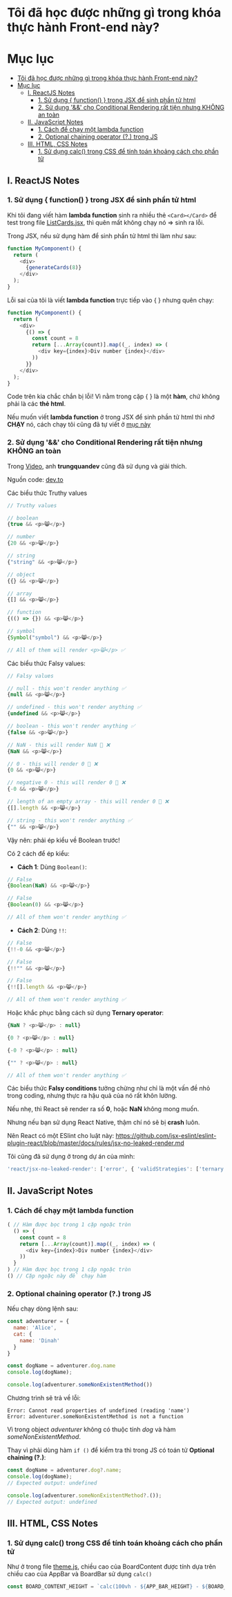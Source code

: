 <!-- https://dillinger.io/ -->
<!-- https://chatgpt.com/c/af351947-0197-40d5-a005-a0701645796c -->
# Tôi đã học được những gì trong khóa thực hành Front-end này?

# Mục lục
- [Tôi đã học được những gì trong khóa thực hành Front-end này?](#tôi-đã-học-được-những-gì-trong-khóa-thực-hành-front-end-này)
- [Mục lục](#mục-lục)
  - [I. ReactJS Notes](#i-reactjs-notes)
    - [1. Sử dụng { function() } trong JSX để sinh phần tử html](#1-sử-dụng--function--trong-jsx-để-sinh-phần-tử-html)
    - [2. Sử dụng '&&' cho Conditional Rendering rất tiện nhưng KHÔNG an toàn](#2-sử-dụng--cho-conditional-rendering-rất-tiện-nhưng-không-an-toàn)
  - [II. JavaScript Notes](#ii-javascript-notes)
    - [1. Cách để chạy một lambda function](#1-cách-để-chạy-một-lambda-function)
    - [2. Optional chaining operator (?.) trong JS](#2-optional-chaining-operator--trong-js)
  - [III. HTML, CSS Notes](#iii-html-css-notes)
    - [1. Sử dụng calc() trong CSS để tính toán khoảng cách cho phần tử](#1-sử-dụng-calc-trong-css-để-tính-toán-khoảng-cách-cho-phần-tử)


## I. ReactJS Notes

### 1. Sử dụng { function() } trong JSX để sinh phần tử html
Khi tôi đang viết hàm **lambda function** sinh ra nhiều thẻ ```<Card></Card>``` để test trong file [ListCards.jsx](./src/pages/Boards/BoardContent/ListColumns/Column/ListCards/ListCards.jsx), thì quên mất không chạy nó => sinh ra lỗi.

Trong JSX, nếu sử dụng hàm để sinh phần tử html thì làm như sau:
```js
function MyComponent() {
  return (
    <div>
      {generateCards(8)}
    </div>
  );
}
```
Lỗi sai của tôi là viết **lambda function** trực tiếp vào { } nhưng quên chạy:
```js
function MyComponent() {
  return (
    <div>
      {() => {
        const count = 8
        return [...Array(count)].map((_, index) => (
          <div key={index}>Div number {index}</div>
        ))
      }}
    </div>
  );
}
```
Code trên kia chắc chắn bị lỗi! Vì nằm trong cặp { } là một **hàm**, chứ không phải là các **thẻ html**.

Nếu muốn viết **lambda function** ở trong JSX để sinh phần tử html thì nhớ **CHẠY** nó, cách chạy tôi cũng đã tự viết ở [mục này](#1-cách-để-chạy-một-lambda-function)

### 2. Sử dụng '&&' cho Conditional Rendering rất tiện nhưng KHÔNG an toàn

Trong [Video](https://youtu.be/4Hy9FsfQX10?t=2179), anh **trungquandev** cũng đã sử dụng và giải thích.

Nguồn code: [dev.to](https://dev.to/maafaishal/avoid-operator-for-conditional-rendering-in-react-2de)

Các biểu thức Truthy values

```js
// Truthy values

// boolean
{true && <p>😸</p>}

// number
{20 && <p>😸</p>}

// string
{"string" && <p>😸</p>}

// object
{{} && <p>😸</p>}

// array
{[] && <p>😸</p>}

// function
{(() => {}) && <p>😸</p>}

// symbol
{Symbol("symbol") && <p>😸</p>}

// All of them will render <p>😸</p> ✅
```
Các biểu thức Falsy values:
```js
// Falsy values

// null - this won't render anything ✅
{null && <p>😸</p>}

// undefined - this won't render anything ✅
{undefined && <p>😸</p>}

// boolean - this won't render anything ✅
{false && <p>😸</p>}

// NaN - this will render NaN 🤯 ❌
{NaN && <p>😸</p>}

// 0 - this will render 0 🤯 ❌
{0 && <p>😸</p>}

// negative 0 - this will render 0 🤯 ❌
{-0 && <p>😸</p>}

// length of an empty array - this will render 0 🤯 ❌
{[].length && <p>😸</p>}

// string - this won't render anything ✅
{"" && <p>😸</p>}
```
Vậy nên: phải ép kiểu về Boolean trước!

Có 2 cách để ép kiểu:

- **Cách 1**:
Dùng ```Boolean()```:
```js
// False
{Boolean(NaN) && <p>😸</p>}

// False
{Boolean(0) && <p>😸</p>}

// All of them won't render anything ✅
```

- **Cách 2**:
Dùng ```!!```:
```js
// False
{!!-0 && <p>😸</p>}

// False
{!!"" && <p>😸</p>}

// False
{!![].length && <p>😸</p>}

// All of them won't render anything ✅
```

Hoặc khắc phục bằng cách sử dụng **Ternary operator**:
```js
{NaN ? <p>😸</p> : null}

{0 ? <p>😸</p> : null}

{-0 ? <p>😸</p> : null}

{"" ? <p>😸</p> : null}

// All of them won't render anything ✅
```
Các biểu thức **Falsy conditions** tưởng chừng như chỉ là một vấn đề nhỏ trong coding, nhưng thực ra hậu quả của nó rất khôn lường.

Nếu nhẹ, thì React sẽ render ra số **0**, hoặc **NaN** không mong muốn.

Nhưng nếu bạn sử dụng React Native, thậm chí nó sẽ bị **crash** luôn.

Nên React có một ESlint cho luật này:
https://github.com/jsx-eslint/eslint-plugin-react/blob/master/docs/rules/jsx-no-leaked-render.md

Tôi cũng đã sử dụng ở trong dự án của mình:
```js
'react/jsx-no-leaked-render': ['error', { 'validStrategies': ['ternary', 'coerce'] }]
```

## II. JavaScript Notes

### 1. Cách để chạy một lambda function
```js
( // Hàm được bọc trong 1 cặp ngoặc tròn
  () => {
    const count = 8
    return [...Array(count)].map((_, index) => (
      <div key={index}>Div number {index}</div>
    ))
  }
) // Hàm được bọc trong 1 cặp ngoặc tròn
() // Cặp ngoặc này để chạy hàm
```

### 2. Optional chaining operator (?.) trong JS

Nếu chạy dòng lệnh sau:
```js
const adventurer = {
  name: 'Alice',
  cat: {
    name: 'Dinah'
  }
}

const dogName = adventurer.dog.name
console.log(dogName);

console.log(adventurer.someNonExistentMethod())
```
Chương trình sẽ trả về lỗi:
```
Error: Cannot read properties of undefined (reading 'name')
Error: adventurer.someNonExistentMethod is not a function
```
Vì trong object *adventurer* không có thuộc tính *dog* và hàm *someNonExistentMethod*. 

Thay vì phải dùng hàm ```if ()``` để kiểm tra thì trong JS có toán tử **Optional chaining (?.)**:
```js
const dogName = adventurer.dog?.name;
console.log(dogName);
// Expected output: undefined

console.log(adventurer.someNonExistentMethod?.());
// Expected output: undefined
```


## III. HTML, CSS Notes

### 1. Sử dụng calc() trong CSS để tính toán khoảng cách cho phần tử

Như ở trong file [theme.js](./src/theme.js), chiều cao của BoardContent được tính dựa trên chiều cao của AppBar và BoardBar sử dụng ```calc()```

```js
const BOARD_CONTENT_HEIGHT = `calc(100vh - ${APP_BAR_HEIGHT} - ${BOARD_BAR_HEIGHT})`
```